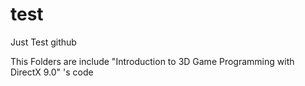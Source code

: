# test
Just Test github

This Folders are include "Introduction to 3D Game Programming with DirectX 9.0" 's code
